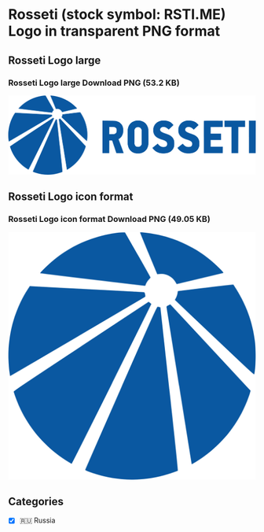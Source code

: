# Rosseti (stock symbol: RSTI.ME) Logo in transparent PNG format

## Rosseti Logo large

### Rosseti Logo large Download PNG (53.2 KB)

![Rosseti Logo large Download PNG (53.2 KB)](/img/orig/RSTI.ME_BIG-60705eab.png)

## Rosseti Logo icon format

### Rosseti Logo icon format Download PNG (49.05 KB)

![Rosseti Logo icon format Download PNG (49.05 KB)](/img/orig/RSTI.ME-a0da68ac.png)



## Categories
- [x] 🇷🇺 Russia
